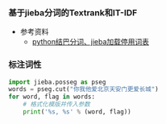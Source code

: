 ### 基于jieba分词的Textrank和IT-IDF

- 参考资料
  - [python结巴分词、jieba加载停用词表](http://blog.csdn.net/u012052268/article/details/77825981)

### 标注词性
```python
import jieba.posseg as pseg
words = pseg.cut("你我他爱北京天安门更爱长城")
for word, flag in words:
    # 格式化模版并传入参数
    print('%s, %s' % (word, flag))
```
